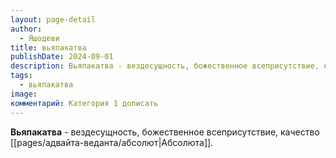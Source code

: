 ```yaml
---
layout: page-detail
author:
  - Яшодеви
title: вьяпакатва
publishDate: 2024-09-01
description: Вьяпакатва - вездесущность, божественное всеприсутствие, качество Абсолюта.
tags:
  - вьяпакатва
image: 
комментарий: Категория 1 дописать
---
```

**Вьяпакатва** - вездесущность, божественное всеприсутствие, качество [[pages/адвайта-веданта/абсолют|Абсолюта]].

